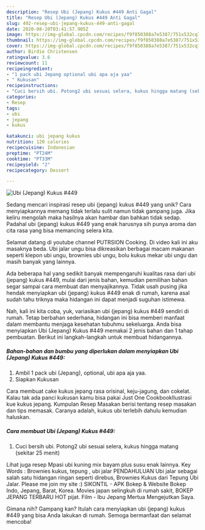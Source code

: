 ```yaml
---
description: "Resep Ubi (Jepang) Kukus #449 Anti Gagal"
title: "Resep Ubi (Jepang) Kukus #449 Anti Gagal"
slug: 492-resep-ubi-jepang-kukus-449-anti-gagal
date: 2020-08-20T03:41:57.905Z
image: https://img-global.cpcdn.com/recipes/f9f850388a7e5387/751x532cq70/ubi-jepang-kukus-449-foto-resep-utama.jpg
thumbnail: https://img-global.cpcdn.com/recipes/f9f850388a7e5387/751x532cq70/ubi-jepang-kukus-449-foto-resep-utama.jpg
cover: https://img-global.cpcdn.com/recipes/f9f850388a7e5387/751x532cq70/ubi-jepang-kukus-449-foto-resep-utama.jpg
author: Birdie Christensen
ratingvalue: 3.6
reviewcount: 11
recipeingredient:
- "1 pack ubi Jepang optional ubi apa aja yaa"
- " Kukusan"
recipeinstructions:
- "Cuci bersih ubi. Potong2 ubi sesuai selera, kukus hingga matang (sekitar 25 menit)"
categories:
- Resep
tags:
- ubi
- jepang
- kukus

katakunci: ubi jepang kukus 
nutrition: 120 calories
recipecuisine: Indonesian
preptime: "PT24M"
cooktime: "PT33M"
recipeyield: "2"
recipecategory: Dessert

---
```



![Ubi (Jepang) Kukus #449](https://img-global.cpcdn.com/recipes/f9f850388a7e5387/751x532cq70/ubi-jepang-kukus-449-foto-resep-utama.jpg)

Sedang mencari inspirasi resep ubi (jepang) kukus #449 yang unik? Cara menyiapkannya memang tidak terlalu sulit namun tidak gampang juga. Jika keliru mengolah maka hasilnya akan hambar dan bahkan tidak sedap. Padahal ubi (jepang) kukus #449 yang enak harusnya sih punya aroma dan cita rasa yang bisa memancing selera kita.

Selamat datang di youtube channel PUTRSION Cooking. Di video kali ini aku masaknya beda. Ubi jalar ungu bisa dikreasikan berbagai macam makanan seperti klepon ubi ungu, brownies ubi ungu, bolu kukus mekar ubi ungu dan masih banyak yang lainnya.

Ada beberapa hal yang sedikit banyak mempengaruhi kualitas rasa dari ubi (jepang) kukus #449, mulai dari jenis bahan, kemudian pemilihan bahan segar sampai cara membuat dan menyajikannya. Tidak usah pusing jika hendak menyiapkan ubi (jepang) kukus #449 enak di rumah, karena asal sudah tahu triknya maka hidangan ini dapat menjadi suguhan istimewa.


Nah, kali ini kita coba, yuk, variasikan ubi (jepang) kukus #449 sendiri di rumah. Tetap berbahan sederhana, hidangan ini bisa memberi manfaat dalam membantu menjaga kesehatan tubuhmu sekeluarga. Anda bisa menyiapkan Ubi (Jepang) Kukus #449 memakai 2 jenis bahan dan 1 tahap pembuatan. Berikut ini langkah-langkah untuk membuat hidangannya.

<!--inarticleads1-->

##### Bahan-bahan dan bumbu yang diperlukan dalam menyiapkan Ubi (Jepang) Kukus #449:

1. Ambil 1 pack ubi (Jepang), optional, ubi apa aja yaa.
1. Siapkan  Kukusan


Cara membuat cake kukus jepang rasa orisinal, keju-jagung, dan cokelat. Kalau tak ada panci kukusan kamu bisa pakai Just One CookbookIlustrasi kue kukus jepang. Kumpulan Resep Masakan berisi tentang resep masakan dan tips memasak. Caranya adalah, kukus ubi terlebih dahulu kemudian haluskan. 

<!--inarticleads2-->

##### Cara membuat Ubi (Jepang) Kukus #449:

1. Cuci bersih ubi. Potong2 ubi sesuai selera, kukus hingga matang (sekitar 25 menit)


Lihat juga resep Mpasi ubi kuning mix bayam plus susu enak lainnya. Key Words : Brownies kukus, tepung , ubi jalar PENDAHULUAN Ubi jalar sebagai salah satu hidangan ringan seperti direbus, Brownies Kukus dari Tepung Ubi Jalar. Please me join my site :) SIKONTIL - APK Bokep &amp; Website Bokep Indo, Jepang, Barat, Korea. Movies japan selingkuh di rumah sakit, BOKEP JEPANG TERBARU HOT pijat. Film - Ibu Jepang Mertua Mengejutkan Saya. 

Gimana nih? Gampang kan? Itulah cara menyiapkan ubi (jepang) kukus #449 yang bisa Anda lakukan di rumah. Semoga bermanfaat dan selamat mencoba!
